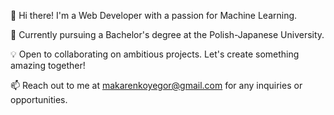 👋 Hi there! I'm a Web Developer with a passion for Machine Learning.

🌱 Currently pursuing a Bachelor's degree at the Polish-Japanese University.

💡 Open to collaborating on ambitious projects. Let's create something amazing together!

📫 Reach out to me at makarenkoyegor@gmail.com for any inquiries or opportunities.
